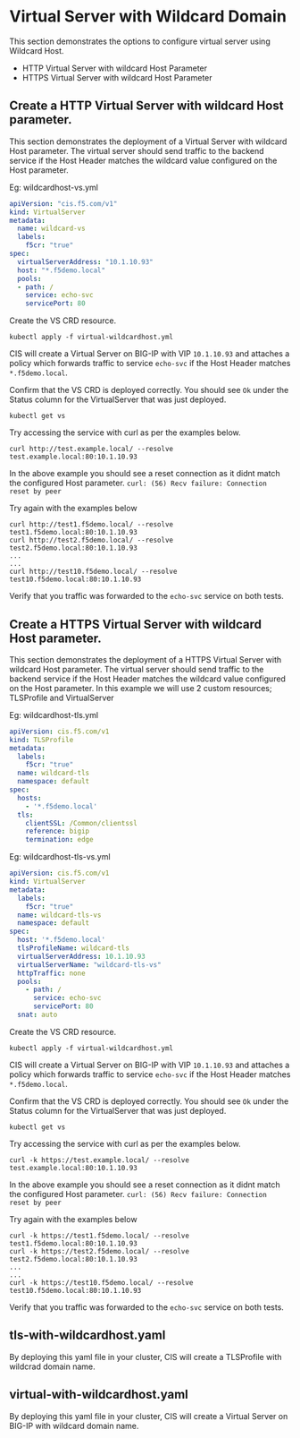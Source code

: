 # Virtual Server with Wildcard Domain

This section demonstrates the options to configure virtual server using Wildcard Host.

- HTTP Virtual Server with wildcard Host Parameter
- HTTPS Virtual Server with wildcard Host Parameter


## Create a HTTP Virtual Server with wildcard Host parameter.

This section demonstrates the deployment of a Virtual Server with wildcard Host parameter.
The virtual server should send traffic to the backend service if the Host Header matches the wildcard value configured on the Host parameter.

Eg: wildcardhost-vs.yml

```yml
apiVersion: "cis.f5.com/v1"
kind: VirtualServer
metadata:
  name: wildcard-vs
  labels:
    f5cr: "true"
spec:
  virtualServerAddress: "10.1.10.93"
  host: "*.f5demo.local"
  pools:
  - path: /
    service: echo-svc
    servicePort: 80
```

Create the VS CRD resource. 
```
kubectl apply -f virtual-wildcardhost.yml
```
CIS will create a Virtual Server on BIG-IP with VIP `10.1.10.93` and attaches a policy which forwards traffic to service `echo-svc` if the Host Header matches `*.f5demo.local`.   


Confirm that the VS CRD is deployed correctly. You should see `Ok` under the Status column for the VirtualServer that was just deployed.
```
kubectl get vs 
```

Try accessing the service with curl as per the examples below. 
```
curl http://test.example.local/ --resolve test.example.local:80:10.1.10.93

```
In the above example you should see a reset connection as it didnt match the configured Host parameter.
`curl: (56) Recv failure: Connection reset by peer`


Try again with the examples below
```
curl http://test1.f5demo.local/ --resolve test1.f5demo.local:80:10.1.10.93
curl http://test2.f5demo.local/ --resolve test2.f5demo.local:80:10.1.10.93
...
...
curl http://test10.f5demo.local/ --resolve test10.f5demo.local:80:10.1.10.93

```

Verify that you traffic was forwarded to the `echo-svc` service on both tests.



## Create a HTTPS Virtual Server with wildcard Host parameter.

This section demonstrates the deployment of a HTTPS Virtual Server with wildcard Host parameter.
The virtual server should send traffic to the backend service if the Host Header matches the wildcard value configured on the Host parameter.
In this example we will use 2 custom resources; TLSProfile and VirtualServer


Eg: wildcardhost-tls.yml

```yml
apiVersion: cis.f5.com/v1
kind: TLSProfile
metadata:
  labels:
    f5cr: "true"
  name: wildcard-tls
  namespace: default
spec:
  hosts:
    - '*.f5demo.local'
  tls:
    clientSSL: /Common/clientssl
    reference: bigip
    termination: edge
```

Eg: wildcardhost-tls-vs.yml

```yml
apiVersion: cis.f5.com/v1
kind: VirtualServer
metadata:
  labels:
    f5cr: "true"
  name: wildcard-tls-vs
  namespace: default
spec:
  host: '*.f5demo.local'
  tlsProfileName: wildcard-tls
  virtualServerAddress: 10.1.10.93
  virtualServerName: "wildcard-tls-vs"
  httpTraffic: none
  pools:
    - path: /
      service: echo-svc
      servicePort: 80
  snat: auto
```


Create the VS CRD resource. 
```
kubectl apply -f virtual-wildcardhost.yml
```
CIS will create a Virtual Server on BIG-IP with VIP `10.1.10.93` and attaches a policy which forwards traffic to service `echo-svc` if the Host Header matches `*.f5demo.local`.   


Confirm that the VS CRD is deployed correctly. You should see `Ok` under the Status column for the VirtualServer that was just deployed.
```
kubectl get vs 
```

Try accessing the service with curl as per the examples below. 
```
curl -k https://test.example.local/ --resolve test.example.local:80:10.1.10.93

```
In the above example you should see a reset connection as it didnt match the configured Host parameter.
`curl: (56) Recv failure: Connection reset by peer`


Try again with the examples below
```
curl -k https://test1.f5demo.local/ --resolve test1.f5demo.local:80:10.1.10.93
curl -k https://test2.f5demo.local/ --resolve test2.f5demo.local:80:10.1.10.93
...
...
curl -k https://test10.f5demo.local/ --resolve test10.f5demo.local:80:10.1.10.93

```

Verify that you traffic was forwarded to the `echo-svc` service on both tests.








## tls-with-wildcardhost.yaml
By deploying this yaml file in your cluster, CIS will create a TLSProfile with wildcrad domain name.

## virtual-with-wildcardhost.yaml

By deploying this yaml file in your cluster, CIS will create a Virtual Server on BIG-IP with wildcard domain name.
